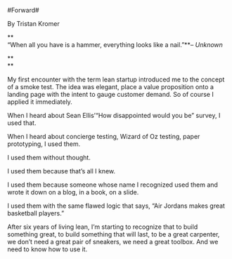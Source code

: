 #Forward#

By Tristan Kromer

**     
“When all you have is a hammer, everything looks like a nail.”**_– Unknown_

**    
  **

My first encounter with the term lean startup introduced me to the concept of a smoke test. The idea was elegant, place a value proposition onto a landing page with the intent to gauge customer demand. So of course I applied it immediately.

When I heard about Sean Ellis’“How disappointed would you be” survey, I used that.

When I heard about concierge testing, Wizard of Oz testing, paper prototyping, I used them.

I used them without thought.

I used them because that’s all I knew.

I used them because someone whose name I recognized used them and wrote it down on a blog, in a book, on a slide.

I used them with the same flawed logic that says, “Air Jordans makes great basketball players.”

After six years of living lean, I’m starting to recognize that to build something great, to build something that will last, to be a great carpenter, we don’t need a great pair of sneakers, we need a great toolbox. And we need to know how to use it.


